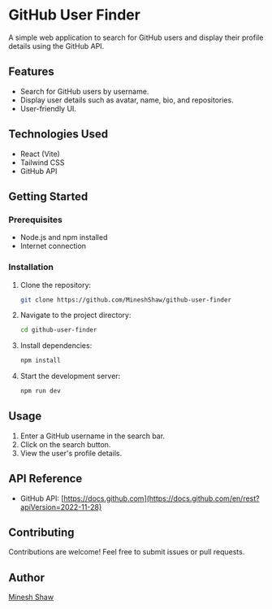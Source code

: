 # GitHub User Finder

A simple web application to search for GitHub users and display their profile details using the GitHub API.

## Features
- Search for GitHub users by username.
- Display user details such as avatar, name, bio, and repositories.
- User-friendly UI.

## Technologies Used
- React (Vite)
- Tailwind CSS
- GitHub API

## Getting Started

### Prerequisites
- Node.js and npm installed
- Internet connection

### Installation
1. Clone the repository:
   ```sh
   git clone https://github.com/MineshShaw/github-user-finder
   ```
2. Navigate to the project directory:
   ```sh
   cd github-user-finder
   ```
3. Install dependencies:
   ```sh
   npm install
   ```
4. Start the development server:
   ```sh
   npm run dev
   ```

## Usage
1. Enter a GitHub username in the search bar.
2. Click on the search button.
3. View the user's profile details.

## API Reference
- GitHub API: [https://docs.github.com](https://docs.github.com/en/rest?apiVersion=2022-11-28)

## Contributing
Contributions are welcome! Feel free to submit issues or pull requests.

## Author
[Minesh Shaw](https://github.com/MineshShaw)
